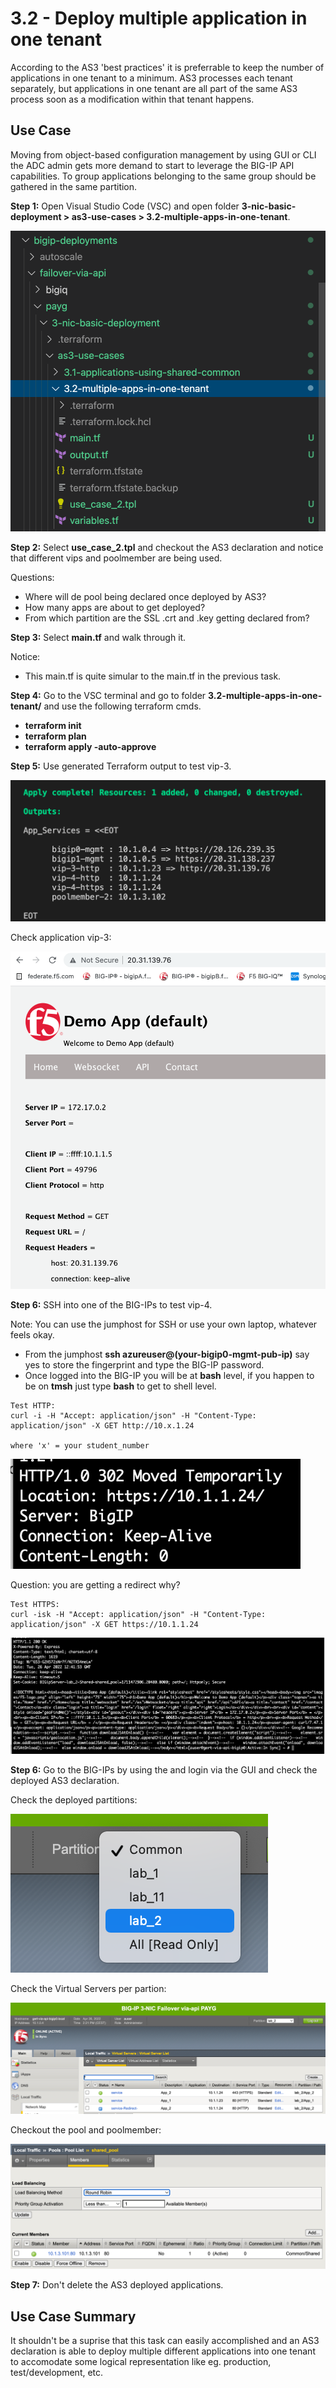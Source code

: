 # 3.2 - Deploy multiple application in one tenant

According to the AS3 'best practices' it is preferrable to keep the number of applications in one tenant to a minimum. AS3 processes each tenant separately, but applications in one tenant are all part of the same AS3 process soon as a modification within that tenant happens.

## Use Case
Moving from object-based configuration management by using GUI or CLI the ADC admin gets more demand to start to leverage the BIG-IP API capabilities. To group applications belonging to the same group should be gathered in the same partition.

**Step 1:** Open Visual Studio Code (VSC) and open folder **3-nic-basic-deployment > as3-use-cases > 3.2-multiple-apps-in-one-tenant**.

![](../png/module3/task3_2_p1.png)

**Step 2:** Select **use_case_2.tpl** and checkout the AS3 declaration and notice that different vips and poolmember are being used.

Questions:
* Where will de pool being declared once deployed by AS3?
* How many apps are about to get deployed?
* From which partition are the SSL .crt and .key getting declared from?

**Step 3:** Select **main.tf** and walk through it.

Notice:
* This main.tf is quite simular to the main.tf in the previous task.

**Step 4:** Go to the VSC terminal and go to folder **3.2-multiple-apps-in-one-tenant/** and use the following terraform cmds.

* **terraform init**
* **terraform plan**
* **terraform apply -auto-approve**

**Step 5:** Use generated Terraform output to test vip-3.

![](../png/module3/task3_2_p2.png)

Check application vip-3:

![](../png/module3/task3_2_p3.png)

**Step 6:** SSH into one of the BIG-IPs to test vip-4.

Note: You can use the jumphost for SSH or use your own laptop, whatever feels okay.

* From the jumphost **ssh azureuser@(your-bigip0-mgmt-pub-ip)** say yes to store the fingerprint and type the BIG-IP password.
* Once logged into the BIG-IP you will be at **bash** level, if you happen to be on **tmsh** just type **bash** to get to shell level.
```
Test HTTP: 
curl -i -H "Accept: application/json" -H "Content-Type: application/json" -X GET http://10.x.1.24

where 'x' = your student_number
```

![](../png/module3/task3_2_p4.png)

Question: you are getting a redirect why?

```
Test HTTPS:
curl -isk -H "Accept: application/json" -H "Content-Type: application/json" -X GET https://10.1.1.24
```

![](../png/module3/task3_2_p5.png)

**Step 6:** Go to the BIG-IPs by using the and login via the GUI and check the deployed AS3 declaration.

Check the deployed partitions:

![](../png/module3/task3_2_p6.png)

Check the Virtual Servers per partion:

![](../png/module3/task3_2_p7.png)

Checkout the pool and poolmember:

![](../png/module3/task3_1_p8.png)

**Step 7:** Don't delete the AS3 deployed applications.

## Use Case Summary
It shouldn't be a suprise that this task can easily accomplished and an AS3 declaration is able to deploy multiple different applications into one tenant to accomodate some logical representation like eg. production, test/development, etc.